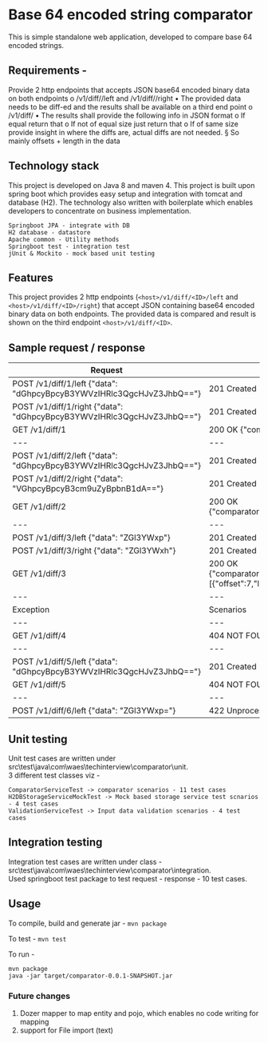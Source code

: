 # Base 64 encoded string comparator

This is simple standalone web application, developed to compare base 64 encoded strings.

## Requirements -

Provide 2 http endpoints that accepts JSON base64 encoded binary data on both
endpoints
o <host>/v1/diff/<ID>/left and <host>/v1/diff/<ID>/right
• The provided data needs to be diff-ed and the results shall be available on a third end
point
o <host>/v1/diff/<ID>
• The results shall provide the following info in JSON format
o If equal return that
o If not of equal size just return that
o If of same size provide insight in where the diffs are, actual diffs are not needed.
§ So mainly offsets + length in the data

## Technology stack

This project is developed on Java 8 and maven 4.
This project is built upon spring boot which provides easy setup and integration with tomcat and database (H2). The technology also written with boilerplate which enables developers to concentrate on business implementation.

```Springboot Web - Web endpoints and embedded tomcat container
Springboot JPA - integrate with DB
H2 database - datastore
Apache common - Utility methods
Springboot test - integration test
jUnit & Mockito - mock based unit testing
```
## Features
This project provides 2 http endpoints (`<host>/v1/diff/<ID>/left` and `<host>/v1/diff/<ID>/right`) that accept JSON containing base64 encoded binary data on both endpoints.
The provided data is compared and result is shown on the third endpoint `<host>/v1/diff/<ID>`.

## Sample request / response

| Request | Response |
| ---  | --- |
| POST /v1/diff/1/left {"data": "dGhpcyBpcyB3YWVzIHRlc3QgcHJvZ3JhbQ=="}	 | 201 Created  |
| POST /v1/diff/1/right {"data": "dGhpcyBpcyB3YWVzIHRlc3QgcHJvZ3JhbQ=="}	 | 201 Created  |
| GET /v1/diff/1 |200 OK {"comparatorResult":"EQUAL","contentDifferences":null}        |
| ---  | --- |
| POST /v1/diff/2/left {"data": "dGhpcyBpcyB3YWVzIHRlc3QgcHJvZ3JhbQ=="}	 | 201 Created  |
| POST /v1/diff/2/right {"data": "VGhpcyBpcyB3cm9uZyBpbnB1dA=="}	 | 201 Created  |
| GET /v1/diff/2 |200 OK {"comparatorResult":"LENGTH_MISMATCH","contentDifferences":null}        |
| ---  | --- |
| POST /v1/diff/3/left {"data": "ZGl3YWxp"}	 | 201 Created  |
| POST /v1/diff/3/right {"data": "ZGl3YWxh"}	 | 201 Created  |
| GET /v1/diff/3 |200 OK {"comparatorResult":"OFFSET_MISMATCH","contentDifferences":[{"offset":7,"length":1}]}        |
| ---  | --- |
| Exception  | Scenarios |
| ---  | --- |
| GET /v1/diff/4 |404 NOT FOUND ("Record not present for id - 4")          |
| ---  | --- |
| POST /v1/diff/5/left {"data": "dGhpcyBpcyB3YWVzIHRlc3QgcHJvZ3JhbQ=="}	 | 201 Created  |
| GET /v1/diff/5 |404 NOT FOUND ("Data not sufficient to perform comparison")          |
| ---  | --- |
| POST /v1/diff/6/left {"data": "ZGl3YWxp="}	 | 422 Unprocessable Entity (Data is not base 64 encoded format)  |

## Unit testing
Unit test cases are written under src\test\java\com\waes\techinterview\comparator\unit. <BR/>
3 different test classes viz -
```
ComparatorServiceTest -> comparator scenarios - 11 test cases
H2DBStorageServiceMockTest -> Mock based storage service test scnarios - 4 test cases
ValidationServiceTest -> Input data validation scenarios - 4 test cases
```

## Integration testing
Integration test cases are written under class -src\test\java\com\waes\techinterview\comparator\integration.<BR/>
Used springboot test package to test request - response - 10 test cases.


## Usage
To compile, build and generate jar -
`mvn package`

To test -
`mvn test`

To run -
```
mvn package
java -jar target/comparator-0.0.1-SNAPSHOT.jar
```

### Future changes
1. Dozer mapper to map entity and pojo, which enables no code writing for mapping
2. support for File import (text)
